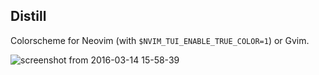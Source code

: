 ## Distill

Colorscheme for Neovim (with `$NVIM_TUI_ENABLE_TRUE_COLOR=1`) or Gvim.

![screenshot from 2016-03-14 15-58-39](https://cloud.githubusercontent.com/assets/7629614/13759874/447b9eb8-e9fe-11e5-892b-cd60a85d89ef.png)
